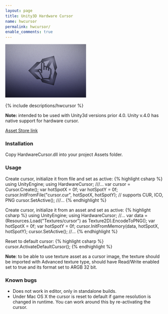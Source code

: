 ```yaml
---
layout: page
title: Unity3D Hardware Cursor
name: hwcursor
permalink: hwcursor/
enable_comments: true
---
```


<div class="row">
	<div class="col-xs-2"><div class="thumbnail"><img src="/images/hwcursor/logo.png" alt="..."></div></div>
	<div class="col-xs-9">
		<p>
		{% include descriptions/hwcursor %}
		</p>
		<p>
			<b>Note:</b> intended to be used with Unity3d versions prior 4.0. Unity v.4.0 has native support for hardware cursor.
		</p>
		<p><a target="_blank" href="http://u3d.as/3eH">Asset Store link</a>
	</div>
</div>

### Installation
Copy HardwareCursor.dll into your project Assets folder.

### Usage
Create cursor, initialize it from file and set as active:
{% highlight csharp %}
using UnityEngine;
using HardwareCursor;
///...
var cursor = Cursor.Create();
var hotSpotX = 0f;
var hotSpotY = 0f;
cursor.InitFromFile("cursor.cur", hotSpotX, hotSpotY); // supports CUR, ICO, PNG
cursor.SetActive();
///...
{% endhighlight %}

Create cursor, initialize it from an asset and set as active:
{% highlight csharp %}
using UnityEngine;
using HardwareCursor;
//...
var data = (Resources.Load("Textures/cursor") as Texture2D).EncodeToPNG();
var hotSpotX = 0f;
var hotSpotY = 0f;
cursor.InitFromMemory(data, hotSpotX, hotSpotY);
cursor.SetActive();
//...
{% endhighlight %}

Reset to default cursor:
{% highlight csharp %}
cursor.ActivateDefaultCursor();
{% endhighlight %}

**Note**: to be able to use texture asset as a cursor image, the texture should be imported with Advanced texture type,
should have Read/Write enabled set to true and its format set to ARGB 32 bit.

### Known bugs
* Does not work in editor, only in standalone builds.
* Under Mac OS X the cursor is reset to default if game resolution is changed in runtime. You can work around this by re-activating the cursor.

